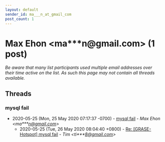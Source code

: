 ```yaml
---
layout: default
sender_id: ma___n_at_gmail_com
post_count: 1
---
```


# Max Ehon <ma***n<span>@</span>gmail.com> (1 post)

_Be aware that many list participants used multiple email addresses over their time active on the list. As such this page may not contain all threads available._

## Threads

### mysql fail
+ 2020-05-25 (Mon, 25 May 2020 07:17:37 -0700) - [mysql fail](/archive/2020/05/511f6b57e5ce64367a6c306573e1406d0233c2488841a6c85603eb644a2d746a) - _Max Ehon \<ma***n@gmail.com\>_
  + 2020-05-25 (Tue, 26 May 2020 08:04:40 +0800) - [Re: [GRASE-Hotspot] mysql fail](/archive/2020/05/3a7ea22da4dcd40e729bd7a74e418e84005083f8ad0630659fa23c5770e6543b) - _Tim \<ti***8@gmail.com\>_

